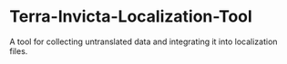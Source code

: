 # Terra-Invicta-Localization-Tool
A tool for collecting untranslated data and integrating it into localization files.
